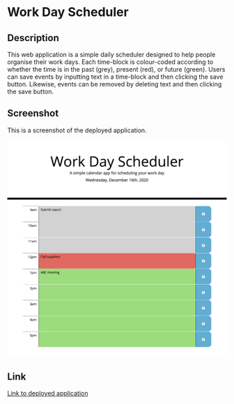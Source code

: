 # Work Day Scheduler

## Description 

This web application is a simple daily scheduler designed to help people organise their work days. Each time-block is colour-coded according to whether the time is in the past (grey), present (red), or future (green). Users can save events by inputting text in a time-block and then clicking the save button. Likewise, events can be removed by deleting text and then clicking the save button.  

## Screenshot

This is a screenshot of the deployed application.

![Work day scheduler screenshot](assets/images/screenshot.png)


## Link

[Link to deployed application](https://jkaho.github.io/work-day-scheduler/)

